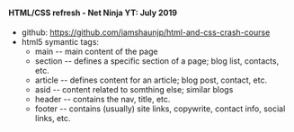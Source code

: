 #### HTML/CSS refresh - Net Ninja YT: July 2019

* github: https://github.com/iamshaunjp/html-and-css-crash-course
* html5 symantic tags:
    * main -- main content of the page
    * section -- defines a specific section of a page; blog list, contacts, etc.
    * article -- defines content for an article; blog post, contact, etc.
    * asid -- content related to somthing else; similar blogs
    * header -- contains the nav, title, etc.
    * footer -- contains (usually) site links, copywrite, contact info, social links, etc.